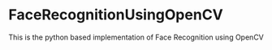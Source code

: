 # FaceRecognitionUsingOpenCV
This is the python based implementation of Face Recognition using OpenCV
